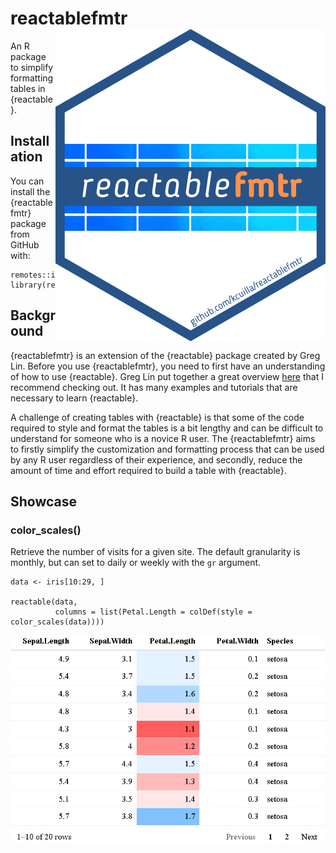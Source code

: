 # reactablefmtr <img src="man/figures/reactablefmtr_hex_logo.png" align="right" />

<!-- badges: start -->
<!-- badges: end -->

An R package to simplify formatting tables in {reactable}.


## Installation

You can install the {reactablefmtr} package from GitHub with:

```{r}
remotes::install_github("kcuilla/reactablefmtr")
library(reactablefmtr)
```

## Background

{reactablefmtr} is an extension of the {reactable} package created by Greg Lin. Before you use {reactablefmtr}, you need to first have an understanding of how to use {reactable}. Greg Lin put together a great overview [here](https://glin.github.io/reactable/index.html) that I recommend checking out. It has many examples and tutorials that are necessary to learn {reactable}.

A challenge of creating tables with {reactable} is that some of the code required to style and format the tables is a bit lengthy and can be difficult to understand for someone who is a novice R user. The {reactablefmtr} aims to firstly simplify the customization and formatting process that can be used by any R user regardless of their experience, and secondly, reduce the amount of time and effort required to build a table with {reactable}. 

## Showcase

### color_scales()

Retrieve the number of visits for a given site. The default granularity is monthly, but can set to daily or weekly with the `gr` argument.

```{r}
data <- iris[10:29, ]

reactable(data,
          columns = list(Petal.Length = colDef(style = color_scales(data))))
```
<img src="man/figures/README_color_scales_default.png" />
